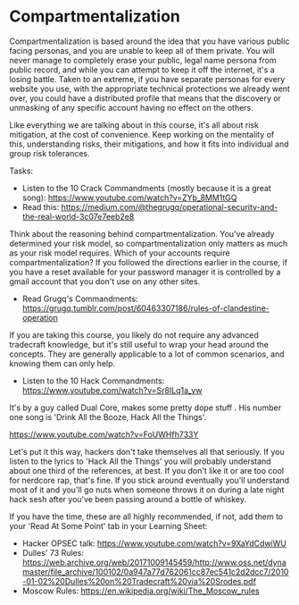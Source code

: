 # Compartmentalization
Compartmentalization is based around the idea that you have various public facing personas, and you are unable to keep all of them private. You will never manage to completely erase your public, legal name persona from public record, and while you can attempt to keep it off the internet, it's a losing battle. Taken to an extreme, if you have separate personas for every website you use, with the appropriate technical protections we already went over, you could have a distributed profile that means that the discovery or unmasking of any specific account having no effect on the others.

Like everything we are talking about in this course, it's all about risk mitigation, at the cost of convenience. Keep working on the mentality of this, understanding risks, their mitigations, and how it fits into individual and group risk tolerances.

Tasks:

* Listen to the 10 Crack Commandments (mostly because it is a great song): <https://www.youtube.com/watch?v=ZYb_8MM1tGQ>
* Read this: <https://medium.com/@thegrugq/operational-security-and-the-real-world-3c07e7eeb2e8>

Think about the reasoning behind compartmentalization. You've already determined your risk model, so compartmentalization only matters as much as your risk model requires. Which of your accounts require compartmentalization? If you followed the directions earlier in the course, if you have a reset available for your  password manager it is controlled by a gmail account that you don't use on any other sites.

* Read Grugq's Commandments: <https://grugq.tumblr.com/post/60463307186/rules-of-clandestine-operation>

If you are taking this course, you likely do not require any advanced tradecraft knowledge, but it's still useful to wrap your head around the concepts. They are generally applicable to a lot of common scenarios, and knowing them can only help.

* Listen to the 10 Hack Commandments: <https://www.youtube.com/watch?v=Sr8ILq1a_yw> 

It's by a guy called Dual Core, makes some pretty dope stuff . His number one song is 'Drink All the Booze, Hack All the Things'. 

<https://www.youtube.com/watch?v=FoUWHfh733Y> 

Let's put it this way, hackers don't take themselves all that seriously. If you listen to the lyrics to 'Hack All the Things' you will probably understand about one third of the references, at best. If you don't like it or are too cool for nerdcore rap, that's fine. If you stick around eventually you'll understand most of it and you'll go nuts when someone throws it on during a late night hack sesh after you've been passing around a bottle of whiskey.

If you have the time, these are all highly recommended, if not, add them to your 'Read At Some Point' tab in your Learning Sheet:

* Hacker OPSEC talk: <https://www.youtube.com/watch?v=9XaYdCdwiWU>
* Dulles' 73 Rules: <https://web.archive.org/web/20171009145459/http://www.oss.net/dynamaster/file_archive/100102/0a947a77d762061cc87ec541c2d2dcc7/2010-01-02%20Dulles%20on%20Tradecraft%20via%20Srodes.pdf>
* Moscow Rules: <https://en.wikipedia.org/wiki/The_Moscow_rules>